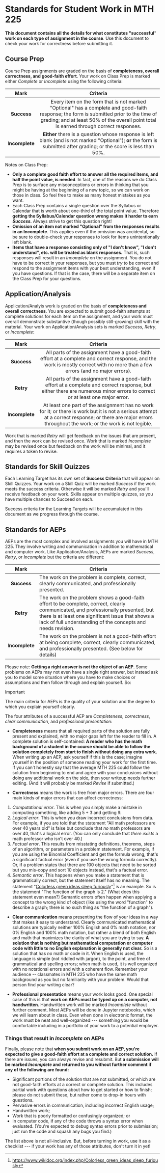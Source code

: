 # Standards for Student Work in MTH 225

**This document contains all the details for what constitutes "successful" work on each type of assignment in the course**. Use this document to check your work for correctness before submitting it. 

## Course Prep 

Course Prep assignments are graded on the basis of **completeness, overall correctness, and good-faith effort**. Your work on Class Prep is marked either *Complete* or *Incomplete* using the following criteria: 

|    Mark    |                                                                   Criteria                                                                    |
| :--------: | :-------------------------------------------------------------------------------------------------------------------------------------------: |
|  **Success**  | Every item on the form that is not marked "Optional" has a complete and good-faith response;  the form is submitted prior to the time of grading; and at least 50% of the overall point total is earned through correct responses. |
| **Incomplete** |   **Either** there is a question whose response is left blank (and is not marked "Optional"); **or** the form is submitted after grading; or the score is less than 50%.                                                                                                                                   |

Notes on Class Prep: 

- **Only a complete good faith effort to answer all the required items, and half the point value, is needed**. In fact, one of the reasons we do Class Prep is to surface any misconceptions or errors in thinking that you might be having at the beginning of a new topic, so we can work on those in class. So feel free to make as many honest mistakes as you want. 
- Each Class Prep contains a single question over the Syllabus or Calendar that is worth about one-third of the total point value. Therefore **getting the Syllabus/Calendar question wrong makes it harder to earn *Success*.** Always strive to get this question right! 
- **Omission of an item not marked "Optional" from the responses results in an Incomplete**. This applies even if the omission was accidental, so be sure to double-check your responses to look for items unintentionally left blank. 
- **Items that have a response consisting only of "I don't know", "I don't understand", etc. will be treated as blank responses.** That is, such responses will result in an *Incomplete* on the assignment. You do not have to be correct in your responses, but you must *try* to be correct and respond to the assignment items with your best understanding, even if you have questions. If that is the case, there will be a separate item on the Class Prep for your questions.


## Application/Analysis 

Application/Analyis work is graded on the basis of **completeness and overall correctness**. You are expected to submit good-faith attempts at complete solutions for each item on the assignment, and your work must overall demonstrate substantive (though possibly still-growing) skill with the material. Your work on Application/Analysis sets is marked *Success*, *Retry*, or *Incomplete*: 

|    Mark    |                                                                                   Criteria                                                                                    |
| :--------: | :---------------------------------------------------------------------------------------------------------------------------------------------------------------------------: |
|  **Success**   | All parts of the assignment have a good-faith effort at a complete and correct response, and the work is mostly correct with no more than a few errors (and no major errors). |
|   **Retry**    |  All parts of the assignment have a good-faith effort at a complete and correct response, but either there are numerous minor errors to correct or at least one major error.  |
| **Incomplete** | At least one part of the assignment has no work for it; or there is work but it is not a serious attempt at a correct response; or there are major errors throughout the work; or the work is not legible. |

Work that is marked *Retry* will get feedback on the issues that are present, and then the work can be revised once. Work that is marked *Incomplete* may be revised once but feedback on the work will be minimal, and it requires a token to revise. 

## Standards for Skill Quizzes

Each Learning Target has its own set of **Success Criteria** that will appear on Skill Quizzes. Your work on a Skill Quiz will be marked *Success* if the work meets the success criteria. Otherwise it will be marked *Retry* and you'll receive feedback on your work. Skills appear on multiple quizzes, so you have multiple chances to Succeed on each.

Success criteria for the Learning Targets will be accumulated in this document as we progress through the course. 

## Standards for AEPs 

AEPs are the most complex and involved assignments you will have in MTH 225. They involve writing and communication in addition to mathematical and computer work. Like Application/Analysis, AEPs are marked *Success*, *Retry*, or *Incomplete* but the criteria are different: 

|      Mark      | Criteria                                                                                                                                                                                                                             |
| :------------: | ------------------------------------------------------------------------------------------------------------------------------------------------------------------------------------------------------------------------------------ |
|  **Success**   | The work on the problem is complete, correct, clearly communicated, and professionally presented.                                                                                                                                    |
|   **Retry**    | The work on the problem shows a good-faith effort to be complete, correct, clearly communicated, and professionally presented, but there is at least one significant issue that shows a lack of full understanding of the concepts and needs revision. |
| **Incomplete** | The work on the problem is not a good-faith effort at being complete, correct, clearly communicated, and professionally presented. (See below for details) |

Please note: **Getting a right answer is not the object of an AEP**. Some problems on AEPs may not even have a single right answer, but instead ask you to model some situation where you have to make choices or assumptions and then follow through and explain yourself. So: 

>[!IMPORTANT]
>The main criteria for AEPs is the quality of your solution and the degree to which you explain yourself clearly.


The four attributes of a successful AEP are *Ccmpleteness*, *correctness*, *clear communication*, and *professional presentation*: 

- **Completeness** means that all required parts of the solution are fully present and explained, with no major gaps left for the reader to fill in. A complete solution is self-contained: **A reader who has the math background of a student in the course should be able to follow the solution completely from start to finish without doing any extra work.** When writing up an AEP, ask yourself if this is the case; imagine yourself in the position of someone reading your work for the first time. If you can't honestly say that the average MTH 225 could follow the solution from beginning to end and agree with your conclusions without doing any additional work on the side, then your writeup needs further editing. (And it will probably be marked *Revise* if submitted.)

- **Correctness** means the work is free from major errors. There are four main kinds of major errors that can affect correctness: 

1. *Computational error*. This is when you simply make a mistake in computing something, like adding $5+3$ and getting $9$. 
2. *Logical error*. This is when you draw incorrect conclusions from data. For example, if you are told that the statement "All math professors are over 40 years old" is false but conclude that *no* math professors are over 40, that's a logical error. (You can only conclude that *there exists* a math professor who isn't over 40.)
3. *Factual error*. This results from misstating definitions, theorems, steps of an algorithm, or parameters in a problem statement. For example, if you are using the Binomial Coefficient and get the formula wrong, that's a significant factual error (even if you use the wrong formula correctly). Or, if a problem states that there are 100 objects that need to be sorted but you mis-copy and sort 10 objects instead, that's a factual error. 
4. *Semantic error*. This happens when you make a statement that is grammatically correct, but the statement itself has no meaning. The statement "[Colorless green ideas sleep furiously](https://www.wikidoc.org/index.php/Colorless_green_ideas_sleep_furiously)"[^1] is an example. So is the statement "The function of the graph is 2." (What does this statement even mean?) Semantic errors often happen when applying a concept to the wrong kind of object (like using the word "function" to describe a graph; there is no such thing as "the function of a graph"). 

- **Clear communication** means presenting the flow of your ideas in a way that makes it easy to understand. Clearly communicated mathematical solutions are typically neither 100% English and 0% math notation, nor 0% English and 100% math notation, but rather a blend of both English and math that maximizes the clarity of what you are trying to say. **A solution that is nothing but mathematical computation or computer code with little to no English explanation is generally not clear.** So is a solution that has *no* math or code in it. When English is used, the language is simple (not riddled with jargon), to the point, and free of grammatical and spelling errors; when math is used, it is well organized with no notational errors and with a coherent flow. Remember your audience -- classmates in MTH 225 who have the same math background as you but no familiarity with your problem. Would that person find your writing clear? 

- **Professional presentation** means your work looks good. One special case of this is that **work on AEPs must be typed up on a computer, not handwritten**. Handwritten work will be marked *Incomplete* without further comment. Most AEPs will be done in Jupyter notebooks, which we will learn about in class. Even when done in electronic format, the work must be neat and  well-organized --- something you would be comfortable including in a portfolio of your work to a potential employer. 

[^1]: https://www.wikidoc.org/index.php/Colorless_green_ideas_sleep_furiously

### Things that result in *Incomplete* on AEPs 

Finally, please note that **when you submit work on an AEP, you're expected to give a good-faith effort at a complete and correct solution.** If there are issues, you can always revise and resubmit. But **a submission will be marked *Incomplete* and returned to you without further comment if any of the following are found:**

- Significant portions of the solution that are not submitted, or which are not good-faith efforts at a correct or complete solution. This includes partial work with questions about how to get started or how to finish; please do not submit these, but rather come to drop-in hours with questions. 
- Pervasive errors in communication, including incorrect English usage;
- Handwritten work; 
- Work that is poorly formatted or confusingly organized; or
- In computer code, if any of the code throws a syntax error when evaluated. (You're expected to debug syntax errors prior to submission; just run the code and squash any bugs you find.)

The list above is not all-inclusive. But, before turning in work, use it as a checklist --- if your work has any of those attributes, don't turn it in yet!

